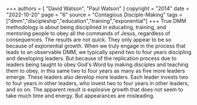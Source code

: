 +++
authors = [
  "David Watson",
  "Paul Watson"
]
copyright = "2014"
date = "2022-10-20"
page = "6"
source = "Contagious Disciple-Making"
tags = ["dmm","discipleship","education","training","exponential"]
+++
True DMM methodology is about being disciplined in educating, training, and mentoring people to obey all the commands of Jesus, regardless of consequences. The results are not quick. They only appear to be so because of exponential growth. When we truly engage in the process that leads to an observable DMM, we typically spend two to four years discipling and developing leaders. But because of the replication process due to leaders being taught to obey God's Word by making disciples and teaching them to obey, in this same two to four years as many as five more leaders emerge. These leaders also develop more leaders. Each leader invests two to four years in other leaders, who invest two to four years in other leaders, and so on. The apparent result is explosive growth that does not seem to take much time and energy. But appearances are misleading.

